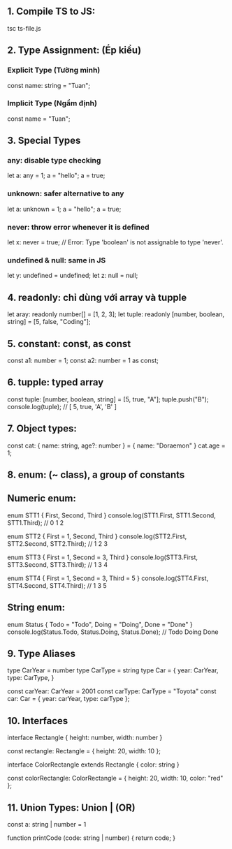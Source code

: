 ## 1. Compile TS to JS: 
tsc ts-file.js


## 2. Type Assignment: (Ép kiểu)
### Explicit Type (Tường minh)
const name: string = "Tuan";

### Implicit Type (Ngầm định)
const name = "Tuan";


## 3. Special Types
### any: disable type checking
let a: any = 1;
a = "hello";
a = true;

### unknown: safer alternative to any
let a: unknown = 1;
a = "hello";
a = true;

### never: throw error whenever it is defined
let x: never = true; // Error: Type 'boolean' is not assignable to type 'never'.

### undefined & null: same in JS
let y: undefined = undefined;
let z: null = null;


## 4. readonly: chỉ dùng với array và tupple
let aray: readonly number[] = [1, 2, 3];
let tuple: readonly [number, boolean, string] = [5, false, "Coding"];


## 5. constant: const, as const
const a1: number = 1;
const a2: number = 1 as const;


## 6. tupple: typed array
const tuple: [number, boolean, string] = [5, true, "A"];
tuple.push("B");
console.log(tuple); // [ 5, true, 'A', 'B' ]


## 7. Object types:
const cat: { name: string, age?: number } = {
    name: "Doraemon"
}
cat.age = 1;


## 8. enum: (~ class), a group of constants
## Numeric enum:
enum STT1 {
    First,
    Second,
    Third
}
console.log(STT1.First, STT1.Second, STT1.Third); // 0 1 2

enum STT2 {
    First = 1,
    Second,
    Third
}
console.log(STT2.First, STT2.Second, STT2.Third); // 1 2 3

enum STT3 {
    First = 1,
    Second = 3,
    Third
}
console.log(STT3.First, STT3.Second, STT3.Third); // 1 3 4

enum STT4 {
    First = 1,
    Second = 3,
    Third = 5
}
console.log(STT4.First, STT4.Second, STT4.Third); // 1 3 5

## String enum:
enum Status {
    Todo = "Todo",
    Doing = "Doing",
    Done = "Done"
}
console.log(Status.Todo, Status.Doing, Status.Done); // Todo Doing Done


## 9. Type Aliases
type CarYear = number
type CarType = string
type Car = {
  year: CarYear,
  type: CarType,
}

const carYear: CarYear = 2001
const carType: CarType = "Toyota"
const car: Car = {
  year: carYear,
  type: carType
};


## 10. Interfaces
interface Rectangle {
  height: number,
  width: number
}

const rectangle: Rectangle = {
  height: 20,
  width: 10
};

interface ColorRectangle extends Rectangle {
  color: string
}

const colorRectangle: ColorRectangle = {
  height: 20,
  width: 10,
  color: "red"
};


## 11. Union Types: Union | (OR)
const a: string | number = 1

function printCode (code: string | number) {
  return code;
}
